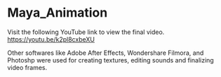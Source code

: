 # Maya_Animation

Visit the following YouTube link to view the final video.
https://youtu.be/k2pl8cxbeXU

Other softwares like Adobe After Effects, Wondershare Filmora, and Photoshp were used for creating textures, editing sounds and finalizing video frames.
